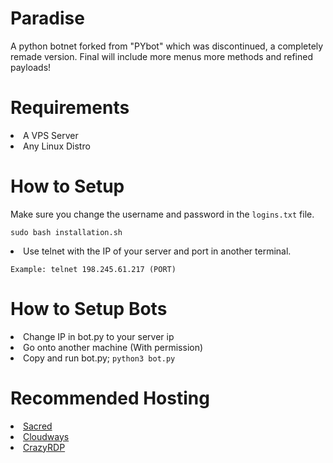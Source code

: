 # Paradise
A python botnet forked from "PYbot" which was discontinued, a completely remade version. Final will include more menus more methods and refined payloads!

# Requirements
  <li>A VPS Server</li>
  <li>Any Linux Distro</li>

# How to Setup
  <p>Make sure you change the username and password in the <code>logins.txt</code> file.</p>
  <pre><code>sudo bash installation.sh</code></pre>
  <li>Use telnet with the IP of your server and port in another terminal.</li>  
  <pre><code>Example: telnet 198.245.61.217 (PORT)</code></pre></li>

# How to Setup Bots
  <li>Change IP in bot.py to your server ip</li>
  <li>Go onto another machine (With permission)</li>
  <li>Copy and run bot.py; <code>python3 bot.py</code></li>

# Recommended Hosting
  <li><a href="https://sacred.sbs/">Sacred</a>
  <li><a href="https://www.cloudways.com/en/">Cloudways</a>
  <li><a href="https://crazyrdp.com/linux-vps-hosting/">CrazyRDP</a></li>
    <div></lu>
